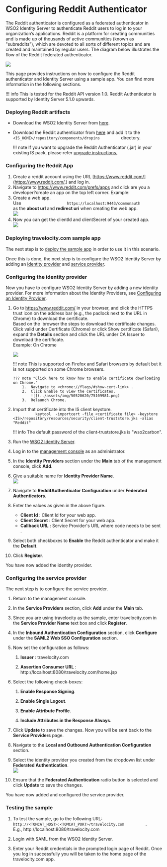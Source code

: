 # Configuring Reddit Authenticator

The Reddit authenticator is configured as a federated authenticator in
WSO2 Identity Server to authenticate Reddit users to log in to your
organization’s applications. Reddit is a platform for creating
communities and is made up of thousands of active communities (known as
"subreddits"), which are devoted to all sorts of different topics and
are created and maintained by regular users. The diagram below
illustrates the flow of the Reddit federated authenticator.

![](../assets/img/50520527/76746184.png)

This page provides instructions on how to configure the Reddit
authenticator and Identity Server using a sample app. You can find more
information in the following sections.

!!! info 
    This is tested for the Reddit API version 1.0. Reddit Authenticator is
    supported by Identity Server 5.1.0 upwards.


### Deploying Reddit artifacts

-   Download the WSO2 Identity Server from
    [here](http://wso2.com/products/identity-server/).

-   Download the Reddit authenticator from
    [here](https://store.wso2.com/store/assets/isconnector/details/45092602-8b7b-4f29-9d66-cc5b39990907)
    and add it to the
    `           <IS_HOME>/repository/components/dropins          `
    directory.

    !!! note
        If you want to upgrade the Reddit Authenticator (.jar) in your
        existing IS pack, please refer [upgrade
        instructions.](../../develop/upgrading-an-authenticator)
    

### Configuring the Reddit App

1.  Create a reddit account using the URL
    [https://www.reddit.com/](https://www.reddit.com/.) and log in.
2.  Navigate to https://www.reddit.com/prefs/apps and click are you a
    developer?create an app on the top left corner. Example:
3.  Create a web app.  
    Use
    `                     https://localhost:9443/commonauth                   `
    as the **about url** and **redirect uri** when creating the web
    app.  
    ![](../assets/img/50520620/51252148.png) 
4.  Now you can get the clientId and clientSecret of your created app.  
    ![](../assets/img/50520620/51252150.png)   

### Deploying travelocity.com sample app

The next step is to [deploy the sample app](../../develop/deploying-the-sample-app)
in order to use it in this scenario.

Once this is done, the next step is to configure the WSO2 Identity
Server by adding an [identity provider](#configuring-the-identity-provider) and [service provider](#configuring-the-service-provider).

### Configuring the identity provider

Now you have to configure WSO2 Identity Server by adding a new identity
provider. For more information about the Identity Providers, see
[Configuring an Identity
Provider](../../learn/adding-and-configuring-an-identity-provider).

1.  Go to <https://www.reddit.com/> in your browser, and click the HTTPS
    trust icon on the address bar (e.g., the padlock next to the URL in
    Chrome) to download the certificate.  
    Based on the  browser the steps to download the certificate changes.
    Click valid under Certificate (Chrome) or click Show certificate
    (Safari), expand the **Details** section and click the URL under CA
    Issuer to download the certificate.  
    Example: On Chrome

    ![](../assets/img/50520620/75109985.png) 

    !!! note
        This is supported on Firefox and Safari browsers by default but it
        is not supported on some Chrome browsers.
    
        ??? note "Click here to know how to enable certificate downloading on Chrome."
            1.  Navigate to <chrome://flags/#show-cert-link> .
            2.  Click Enable to view the certificates.  
                ![](../assets/img/50520620/75109981.png) 
            3.  Relaunch Chrome.
    

2.  Import that certificate into the IS client keystore.  
    `           keytool  -importcert -file <certificate file> -keystore  <IS>/repository/resources/security/client-truststore.jks -alias  "Reddit"          `

    !!! info 
        The default password of the client-truststore.jks is "wso2carbon".

3.  Run the [WSO2 Identity
    Server](../../setup/running-the-product).
4.  Log in to the [management
    console](../../setup/getting-started-with-the-management-console)
    as an administrator.
5.  In the **Identity Providers** section under the **Main** tab of the
    management console, click **Add**.
6.  Give a suitable name for **Identity Provider Name**.  
    ![](../assets/img/50520620/51252182.png) 
7.  Navigate to **RedditAuthenticator Configuration** under **Federated
    Authenticators**.
8.  Enter the values as given in the above figure.

    -   **Client Id** : Client Id for your web app.
    -   **Client Secret** : Client Secret for your web app.
    -   **Callback URL** : Service Provider's URL where code needs to be
        sent .

9.  Select both checkboxes to **Enable** the Reddit authenticator and
    make it the **Default**.

10. Click **Register**.

You have now added the identity provider.

### Configuring the service provider

The next step is to configure the service provider.

1.  Return to the management console.

2.  In the **Service Providers** section, click **Add** under the
    **Main** tab.

3.  Since you are using travelocity as the sample, enter travelocity.com
    in the **Service Provider Name** text box and click **Register**.

4.  In the **Inbound Authentication Configuration** section, click
    **Configure** under the **SAML2 Web SSO Configuration** section.

5.  Now set the configuration as follows:

    1.  **Issuer** : travelocity.com

    2.  **Assertion Consumer URL** : http://localhost:8080/travelocity.com/home.jsp

6.  Select the following check-boxes:
    1.  **Enable Response Signing**.

    2.  **Enable Single Logout**.

    3.  **Enable Attribute Profile**.

    4.  **Include Attributes in the Response Always**.  

7.  Click **Update** to save the changes. Now you will be sent back to
    the **Service Providers** page.

8.  Navigate to the **Local and Outbound Authentication Configuration**
    section.

9.  Select the identity provider you created from the dropdown list
    under **Federated Authentication**.  
    ![](../assets/img/50520620/51252181.png) 

10. Ensure that the **Federated Authentication** radio button is
    selected and click **Update** to save the changes.

You have now added and configured the service provider.

### Testing the sample

1.  To test the sample, go to the following URL:
    `           http://<TOMCAT_HOST>:<TOMCAT_PORT>/travelocity.com          `
    .  
    E.g., http://localhost:8080/travelocity.com

2.  Login with SAML from the WSO2 Identity Server.

3.  Enter your Reddit credentials in the prompted login page of Reddit.
    Once you log in successfully you will be taken to the home page of
    the travelocity.com app.  